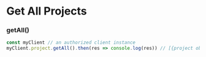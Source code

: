 # Get All Projects

### getAll() <a href="getid" id="getid"></a>

```javascript
const myClient // an authorized client instance
myClient.project.getAll().then(res => console.log(res)) // [{project object}, {project object}]
```

